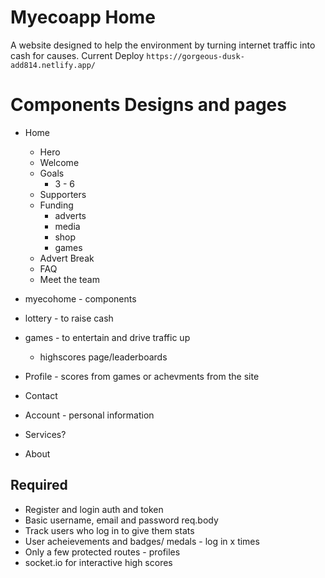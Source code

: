 # Myecoapp Home

A website designed to help the environment by turning internet traffic into cash for causes.
Current Deploy `https://gorgeous-dusk-add814.netlify.app/`

# Components Designs and pages

- Home
  - Hero
  - Welcome
  - Goals
    - 3 - 6
  - Supporters
  - Funding
    - adverts
    - media
    - shop
    - games
  - Advert Break
  - FAQ
  - Meet the team
  
- myecohome - components
- lottery - to raise cash
- games - to entertain and drive traffic up
  - highscores page/leaderboards
- Profile - scores from games or achevments from the site
- Contact
- Account - personal information
- Services?
- About

## Required

- Register and login auth and token
- Basic username, email and password req.body
- Track users who log in to give them stats
- User acheievements and badges/ medals - log in x times
- Only a few protected routes - profiles
- socket.io for interactive high scores
